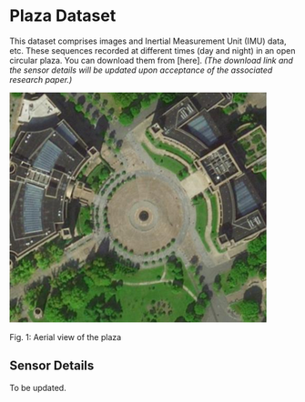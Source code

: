 # Plaza Dataset

This dataset comprises images and Inertial Measurement Unit (IMU) data, etc. These sequences recorded at different times (day and night) in an open circular plaza. You can download them from [here]. *(The download link and the sensor details will be updated upon acceptance of the associated research paper.)*

![Plaza Image](plaza.png)

Fig. 1: Aerial view of the plaza

## Sensor Details

To be updated.
